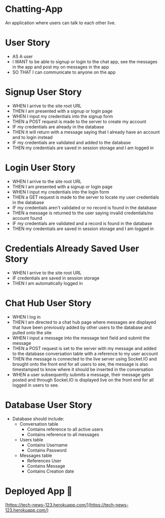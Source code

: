 # Chatting-App
An application where users can talk to each other live.

# User Story
- AS A user
- I WANT to be able to signup or login to the chat app, see the messages in the app and post my on messages in the app
- SO THAT I can communicate to anyone on the app

# Signup User Story
- WHEN I arrive to the site root URL
- THEN I am presented with a signup or login page
- WHEN I input my credentials into the signup form
- THEN a POST request is made to the server to create my account
- IF my credentials are already in the database  
- THEN it will return with a message saying that I already have an account and to login instead
- IF my credentials are validated and added to the database 
- THEN my credentials are saved in session storage and I am logged in

# Login User Story
- WHEN I arrive to the site root URL
- THEN I am presented with a signup or login page
- WHEN I input my credentials into the login form
- THEN a GET request is made to the server to locate my user credentials in the database
- IF my credentials aren't validated or no record is found in the database
- THEN a message is returned to the user saying invalid credentials/no account found
- IF my credentials are validated and a record is found in the database
- THEN my credentials are saved in session storage and I am logged in

# Credentials Already Saved User Story
- WHEN I arrive to the site root URL
- IF credentials are saved in session storage
- THEN I am automatically logged in

# Chat Hub User Story
- WHEN I log in
- THEN I am directed to a chat hub page where messages are displayed that have been previously added by other users to the database and pulled onto the site
- WHEN I input a message into the message text field and submit the message
- THEN a POST request is set to the server with my message and added to the database conversation table with a reference to my user account
- THEN the message is connected to the live server using Socket.IO and brought onto the front end for all users to see, the message is also timestamped to know where it should be inserted in the conversation
- WHEN a user subsequently submits a message, their message gets posted and through Socket.IO is displayed live on the front end for all logged in users to see.

# Database User Story
- Database should include: 
    - Conversation table
        - Contains reference to all active users
        - Contains reference to all messages
    - Users table
        - Contains Username
        - Contains Password            
    - Messages table
        - References User
        - Contains Message
        - Contains Creation date

# Deployed App :rocket:

[https://tech-news-123.herokuapp.com/](https://tech-news-123.herokuapp.com/)
